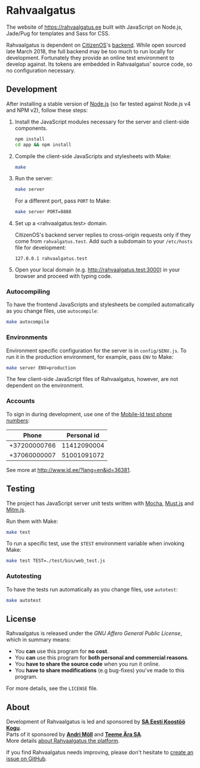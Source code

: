 Rahvaalgatus
============
The website of <https://rahvaalgatus.ee> built with JavaScript on Node.js, Jade/Pug for templates and Sass for CSS.

Rahvaalgatus is dependent on [CitizenOS][]'s [backend](https://github.com/citizenos/citizenos-api). While open sourced late March 2018, the full backend may be too much to run locally for development. Fortunately they provide an online test environment to develop against. Its tokens are embedded in Rahvaalgatus' source code, so no configuration necessary.

[CitizenOS]: https://citizenos.com


Development
-----------
After installing a stable version of [Node.js](https://nodejs.org) (so far tested against Node.js v4 and NPM v2), follow these steps:

1. Install the JavaScript modules necessary for the server and client-side components.

   ```sh
   npm install
   cd app && npm install
   ```

2. Compile the client-side JavaScripts and stylesheets with Make:

   ```sh
   make
   ```

3. Run the server:
   ```sh
   make server
   ```

   For a different port, pass `PORT` to Make:
   ```sh
   make server PORT=8888
   ```

4. Set up a <rahvaalgatus.test> domain.

   CitizenOS's backend server replies to cross-origin requests only if they come from `rahvalgatus.test`. Add such a subdomain to your `/etc/hosts` file for development:

   ```
   127.0.0.1 rahvaalgatus.test
   ```

5. Open your local domain (e.g. <http://rahvaalgatus.test:3000>) in your browser and proceed with typing code.

### Autocompiling

To have the frontend JavaScripts and stylesheets be compiled automatically as you change files, use `autocompile`:

```sh
make autocompile
```

### Environments

Environment specific configuration for the server is in `config/$ENV.js`. To run it in the production environment, for example, pass `ENV` to Make:

```sh
make server ENV=production
```

The few client-side JavaScript files of Rahvaalgatus, however, are not dependent on the environment.

### Accounts

To sign in during development, use one of the [Mobile-Id test phone numbers](http://www.id.ee/?lang=en&id=36381):

Phone        | Personal id
-------------|------------
+37200000766 | 11412090004
+37060000007 | 51001091072

See more at <http://www.id.ee/?lang=en&id=36381>.


Testing
-------
The project has JavaScript server unit tests written with [Mocha][mocha], [Must.js][must] and [Mitm.js][mitm].

Run them with Make:

```sh
make test
```

To run a specific test, use the `$TEST` environment variable when invoking Make:

```sh
make test TEST=./test/bin/web_test.js
```

### Autotesting

To have the tests run automatically as you change files, use `autotest`:

```sh
make autotest
```
[mocha]: https://mochajs.org/
[must]: https://github.com/moll/js-must
[mitm]: https://github.com/moll/node-mitm


License
-------
Rahvaalgatus is released under the *GNU Affero General Public License*, which in
summary means:

- You **can** use this program for **no cost**.
- You **can** use this program for **both personal and commercial reasons**.
- You **have to share the source code** when you run it online.
- You **have to share modifications** (e.g bug-fixes) you've made to this program.

For more details, see the `LICENSE` file.


About
-----
Development of Rahvaalgatus is led and sponsored by **[SA Eesti Koostöö Kogu][kogu]**.  
Parts of it sponsored by **[Andri Möll][moll]** and **[Teeme Ära SA][teeme]**.  
More details [about Rahvaalgatus the platform][about].  

If you find Rahvaalgatus needs improving, please don't hesitate to [create an issue on GitHub][issues].

[moll]: http://themoll.com
[kogu]: https://www.kogu.ee
[issues]: https://github.com/rahvaalgatus/rahvaalgatus/issues
[teeme]: http://www.teemeara.ee
[about]: https://rahvaalgatus.ee/about
